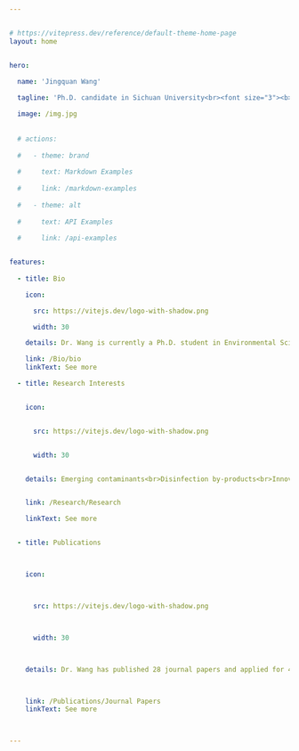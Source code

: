 ```yaml
---


# https://vitepress.dev/reference/default-theme-home-page
layout: home


hero:
  
  name: 'Jingquan Wang'

  tagline: 'Ph.D. candidate in Sichuan University<br><font size="3"><b>Email:</b> henrywang_scu@foxmail.com<br><b>Academic Profiles:</b> <a href="https://orcid.org/0000-0002-6955-8905" target="_blank">[ORCID]</a> <a href="https://www.researchgate.net/profile/Jingquan-Wang-3" target="_blank">[ResearchGate]</a> [Resume]</font>'

  image: /img.jpg
 
  
  # actions:
  
  #   - theme: brand
  
  #     text: Markdown Examples
  
  #     link: /markdown-examples
  
  #   - theme: alt
  
  #     text: API Examples
  
  #     link: /api-examples


features:
  
  - title: Bio

    icon:

      src: https://vitejs.dev/logo-with-shadow.png

      width: 30

    details: Dr. Wang is currently a Ph.D. student in Environmental Science and Engineering at the Sichuan University.

    link: /Bio/bio
    linkText: See more

  - title: Research Interests


    icon:


      src: https://vitejs.dev/logo-with-shadow.png


      width: 30


    details: Emerging contaminants<br>Disinfection by-products<br>Innovative treatment technology<br>High value utilization of carbon dioxide for clean water


    link: /Research/Research

    linkText: See more


  - title: Publications



    icon:



      src: https://vitejs.dev/logo-with-shadow.png



      width: 30



    details: Dr. Wang has published 28 journal papers and applied for 4 invention patents.



    link: /Publications/Journal Papers
    linkText: See more



---
```





